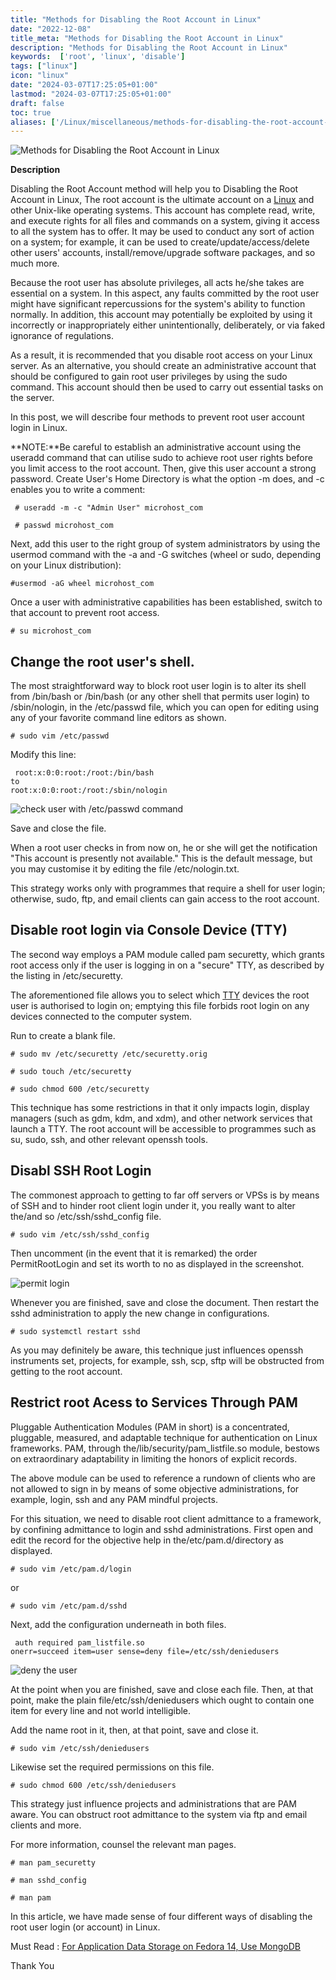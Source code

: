 ```yaml
---
title: "Methods for Disabling the Root Account in Linux"
date: "2022-12-08"
title_meta: "Methods for Disabling the Root Account in Linux"
description: "Methods for Disabling the Root Account in Linux"
keywords:  ['root', 'linux', 'disable']
tags: ["linux"]
icon: "linux"
date: "2024-03-07T17:25:05+01:00"
lastmod: "2024-03-07T17:25:05+01:00" 
draft: false
toc: true
aliases: ['/Linux/miscellaneous/methods-for-disabling-the-root-account-in-linux']
---
```


![Methods for Disabling the Root Account in Linux](images/Methods-for-Disabling-the-Root-Account-in-Linux_utho.jpg)

**Description**

Disabling the Root Account method will help you to Disabling the Root Account in Linux, The root account is the ultimate account on a [Linux](https://utho.com/docs/tutorial/category/linux-tutorial/) and other Unix-like operating systems. This account has complete read, write, and execute rights for all files and commands on a system, giving it access to all the system has to offer. It may be used to conduct any sort of action on a system; for example, it can be used to create/update/access/delete other users' accounts, install/remove/upgrade software packages, and so much more.

Because the root user has absolute privileges, all acts he/she takes are essential on a system. In this aspect, any faults committed by the root user might have significant repercussions for the system's ability to function normally. In addition, this account may potentially be exploited by using it incorrectly or inappropriately either unintentionally, deliberately, or via faked ignorance of regulations.

As a result, it is recommended that you disable root access on your Linux server. As an alternative, you should create an administrative account that should be configured to gain root user privileges by using the sudo command. This account should then be used to carry out essential tasks on the server.

In this post, we will describe four methods to prevent root user account login in Linux.

**NOTE:**Be careful to establish an administrative account using the useradd command that can utilise sudo to achieve root user rights before you limit access to the root account. Then, give this user account a strong password. Create User's Home Directory is what the option -m does, and -c enables you to write a comment:

```
 # useradd -m -c "Admin User" microhost_com 
```

```
 # passwd microhost_com 
```

Next, add this user to the right group of system administrators by using the usermod command with the -a and -G switches (wheel or sudo, depending on your Linux distribution):

```
#usermod -aG wheel microhost_com 
```

Once a user with administrative capabilities has been established, switch to that account to prevent root access.

```
# su microhost_com 
```

## Change the root user's shell.

The most straightforward way to block root user login is to alter its shell from /bin/bash or /bin/bash (or any other shell that permits user login) to /sbin/nologin, in the /etc/passwd file, which you can open for editing using any of your favorite command line editors as shown.

```
# sudo vim /etc/passwd 
```

Modify this line:

```
 root:x:0:0:root:/root:/bin/bash  
to  
root:x:0:0:root:/root:/sbin/nologin 
```

![check user with /etc/passwd command](images/image-401.png)

Save and close the file.

When a root user checks in from now on, he or she will get the notification "This account is presently not available." This is the default message, but you may customise it by editing the file /etc/nologin.txt.

This strategy works only with programmes that require a shell for user login; otherwise, sudo, ftp, and email clients can gain access to the root account.

## Disable root login via Console Device (TTY)

The second way employs a PAM module called pam securetty, which grants root access only if the user is logging in on a "secure" TTY, as described by the listing in /etc/securetty.

The aforementioned file allows you to select which [TTY](https://www.howtogeek.com/428174/what-is-a-tty-on-linux-and-how-to-use-the-tty-command/) devices the root user is authorised to login on; emptying this file forbids root login on any devices connected to the computer system.

Run to create a blank file.

```
# sudo mv /etc/securetty /etc/securetty.orig 
```

```
# sudo touch /etc/securetty
```

```
# sudo chmod 600 /etc/securetty 
```

This technique has some restrictions in that it only impacts login, display managers (such as gdm, kdm, and xdm), and other network services that launch a TTY. The root account will be accessible to programmes such as su, sudo, ssh, and other relevant openssh tools.

## Disabl SSH Root Login

The commonest approach to getting to far off servers or VPSs is by means of SSH and to hinder root client login under it, you really want to alter the/and so /etc/ssh/sshd\_config file.

```
# sudo vim /etc/ssh/sshd_config 
```

Then uncomment (in the event that it is remarked) the order PermitRootLogin and set its worth to no as displayed in the screenshot.

![permit login ](images/image-402.png)

Whenever you are finished, save and close the document. Then restart the sshd administration to apply the new change in configurations.

```
# sudo systemctl restart sshd 
```

As you may definitely be aware, this technique just influences openssh instruments set, projects, for example, ssh, scp, sftp will be obstructed from getting to the root account.

## Restrict root Acess to Services Through PAM

Pluggable Authentication Modules (PAM in short) is a concentrated, pluggable, measured, and adaptable technique for authentication on Linux frameworks. PAM, through the/lib/security/pam\_listfile.so module, bestows on extraordinary adaptability in limiting the honors of explicit records.

The above module can be used to reference a rundown of clients who are not allowed to sign in by means of some objective administrations, for example, login, ssh and any PAM mindful projects.

For this situation, we need to disable root client admittance to a framework, by confining admittance to login and sshd administrations. First open and edit the record for the objective help in the/etc/pam.d/directory as displayed.

```
# sudo vim /etc/pam.d/login 
```

or

```
# sudo vim /etc/pam.d/sshd 
```

Next, add the configuration underneath in both files.

```
 auth required pam_listfile.so   
onerr=succeed item=user sense=deny file=/etc/ssh/deniedusers 
```

![deny the user](images/image-403-1024x459.png)

At the point when you are finished, save and close each file. Then, at that point, make the plain file/etc/ssh/deniedusers which ought to contain one item for every line and not world intelligible.

Add the name root in it, then, at that point, save and close it.

```
# sudo vim /etc/ssh/deniedusers 
```

Likewise set the required permissions on this file.

```
# sudo chmod 600 /etc/ssh/deniedusers 
```

This strategy just influence projects and administrations that are PAM aware. You can obstruct root admittance to the system via ftp and email clients and more.

For more information, counsel the relevant man pages.

```
# man pam_securetty 
```

```
# man sshd_config 
```

```
# man pam
```

In this article, we have made sense of four different ways of disabling the root user login (or account) in Linux.

Must Read : [For Application Data Storage on Fedora 14, Use MongoDB](https://utho.com/docs/tutorial/for-application-data-storage-on-fedora-14-use-mongodb/)

Thank You
